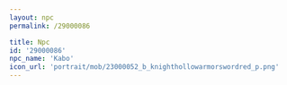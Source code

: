 ```yaml
---
layout: npc
permalink: /29000086

title: Npc
id: '29000086'
npc_name: 'Kabo'
icon_url: 'portrait/mob/23000052_b_knighthollowarmorswordred_p.png'
---
```

